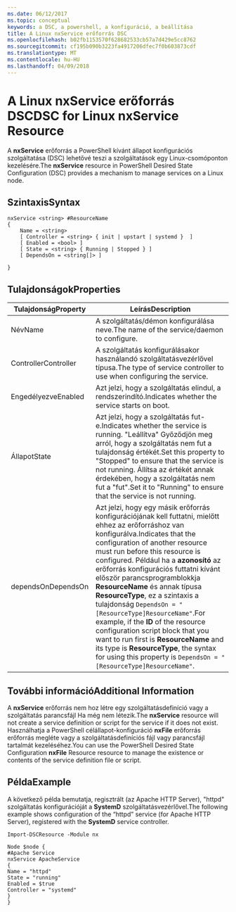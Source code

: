 ```yaml
---
ms.date: 06/12/2017
ms.topic: conceptual
keywords: a DSC, a powershell, a konfiguráció, a beállítása
title: A Linux nxService erőforrás DSC
ms.openlocfilehash: b02fb1153570f628682533cb57a7d429e5cc8762
ms.sourcegitcommit: cf195b090b3223fa4917206dfec7f0b603873cdf
ms.translationtype: MT
ms.contentlocale: hu-HU
ms.lasthandoff: 04/09/2018
---
```

# <a name="dsc-for-linux-nxservice-resource"></a><span data-ttu-id="ee395-103">A Linux nxService erőforrás DSC</span><span class="sxs-lookup"><span data-stu-id="ee395-103">DSC for Linux nxService Resource</span></span>

<span data-ttu-id="ee395-104">A **nxService** erőforrás a PowerShell kívánt állapot konfigurációs szolgáltatása (DSC) lehetővé teszi a szolgáltatások egy Linux-csomóponton kezelésére.</span><span class="sxs-lookup"><span data-stu-id="ee395-104">The **nxService** resource in PowerShell Desired State Configuration (DSC) provides a mechanism to manage services on a Linux node.</span></span>

## <a name="syntax"></a><span data-ttu-id="ee395-105">Szintaxis</span><span class="sxs-lookup"><span data-stu-id="ee395-105">Syntax</span></span>

```
nxService <string> #ResourceName
{
    Name = <string>
    [ Controller = <string> { init | upstart | systemd }  ]
    [ Enabled = <bool> ]
    [ State = <string> { Running | Stopped } ]
    [ DependsOn = <string[]> ]

}
```

## <a name="properties"></a><span data-ttu-id="ee395-106">Tulajdonságok</span><span class="sxs-lookup"><span data-stu-id="ee395-106">Properties</span></span>
|  <span data-ttu-id="ee395-107">Tulajdonság</span><span class="sxs-lookup"><span data-stu-id="ee395-107">Property</span></span> |  <span data-ttu-id="ee395-108">Leírás</span><span class="sxs-lookup"><span data-stu-id="ee395-108">Description</span></span> |
|---|---|
| <span data-ttu-id="ee395-109">Név</span><span class="sxs-lookup"><span data-stu-id="ee395-109">Name</span></span>| <span data-ttu-id="ee395-110">A szolgáltatás/démon konfigurálása neve.</span><span class="sxs-lookup"><span data-stu-id="ee395-110">The name of the service/daemon to configure.</span></span>|
| <span data-ttu-id="ee395-111">Controller</span><span class="sxs-lookup"><span data-stu-id="ee395-111">Controller</span></span>| <span data-ttu-id="ee395-112">A szolgáltatás konfigurálásakor használandó szolgáltatásvezérlővel típusa.</span><span class="sxs-lookup"><span data-stu-id="ee395-112">The type of service controller to use when configuring the service.</span></span>|
| <span data-ttu-id="ee395-113">Engedélyezve</span><span class="sxs-lookup"><span data-stu-id="ee395-113">Enabled</span></span>| <span data-ttu-id="ee395-114">Azt jelzi, hogy a szolgáltatás elindul, a rendszerindító.</span><span class="sxs-lookup"><span data-stu-id="ee395-114">Indicates whether the service starts on boot.</span></span>|
| <span data-ttu-id="ee395-115">Állapot</span><span class="sxs-lookup"><span data-stu-id="ee395-115">State</span></span>| <span data-ttu-id="ee395-116">Azt jelzi, hogy a szolgáltatás fut-e.</span><span class="sxs-lookup"><span data-stu-id="ee395-116">Indicates whether the service is running.</span></span> <span data-ttu-id="ee395-117">"Leállítva" Győződjön meg arról, hogy a szolgáltatás nem fut a tulajdonság értékét.</span><span class="sxs-lookup"><span data-stu-id="ee395-117">Set this property to "Stopped" to ensure that the service is not running.</span></span> <span data-ttu-id="ee395-118">Állítsa az értékét annak érdekében, hogy a szolgáltatás nem fut a "fut".</span><span class="sxs-lookup"><span data-stu-id="ee395-118">Set it to "Running" to ensure that the service is not running.</span></span>|
| <span data-ttu-id="ee395-119">dependsOn</span><span class="sxs-lookup"><span data-stu-id="ee395-119">DependsOn</span></span> | <span data-ttu-id="ee395-120">Azt jelzi, hogy egy másik erőforrás konfigurációjának kell futtatni, mielőtt ehhez az erőforráshoz van konfigurálva.</span><span class="sxs-lookup"><span data-stu-id="ee395-120">Indicates that the configuration of another resource must run before this resource is configured.</span></span> <span data-ttu-id="ee395-121">Például ha a **azonosító** az erőforrás konfigurációs futtatni kívánt először parancsprogramblokkja **ResourceName** és annak típusa **ResourceType**, ez a szintaxis a tulajdonság `DependsOn = "[ResourceType]ResourceName"`.</span><span class="sxs-lookup"><span data-stu-id="ee395-121">For example, if the **ID** of the resource configuration script block that you want to run first is **ResourceName** and its type is **ResourceType**, the syntax for using this property is `DependsOn = "[ResourceType]ResourceName"`.</span></span>|


## <a name="additional-information"></a><span data-ttu-id="ee395-122">További információ</span><span class="sxs-lookup"><span data-stu-id="ee395-122">Additional Information</span></span>

<span data-ttu-id="ee395-123">A **nxService** erőforrás nem hoz létre egy szolgáltatásdefiníció vagy a szolgáltatás parancsfájl Ha még nem létezik.</span><span class="sxs-lookup"><span data-stu-id="ee395-123">The **nxService** resource will not create a service definition or script for the service if it does not exist.</span></span> <span data-ttu-id="ee395-124">Használhatja a PowerShell célállapot-konfiguráció **nxFile** erőforrás erőforrás megléte vagy a szolgáltatásdefiníciós fájl vagy parancsfájl tartalmát kezeléséhez.</span><span class="sxs-lookup"><span data-stu-id="ee395-124">You can use the PowerShell Desired State Configuration **nxFile** Resource resource to manage the existence or contents of the service definition file or script.</span></span>

## <a name="example"></a><span data-ttu-id="ee395-125">Példa</span><span class="sxs-lookup"><span data-stu-id="ee395-125">Example</span></span>

<span data-ttu-id="ee395-126">A következő példa bemutatja, regisztrált (az Apache HTTP Server), "httpd" szolgáltatás konfigurációját a **SystemD** szolgáltatásvezérlővel.</span><span class="sxs-lookup"><span data-stu-id="ee395-126">The following example shows configuration of the “httpd” service (for Apache HTTP Server), registered with the **SystemD** service controller.</span></span>

```
Import-DSCResource -Module nx

Node $node {
#Apache Service
nxService ApacheService
{
Name = "httpd"
State = "running"
Enabled = $true
Controller = "systemd"
}
}
```